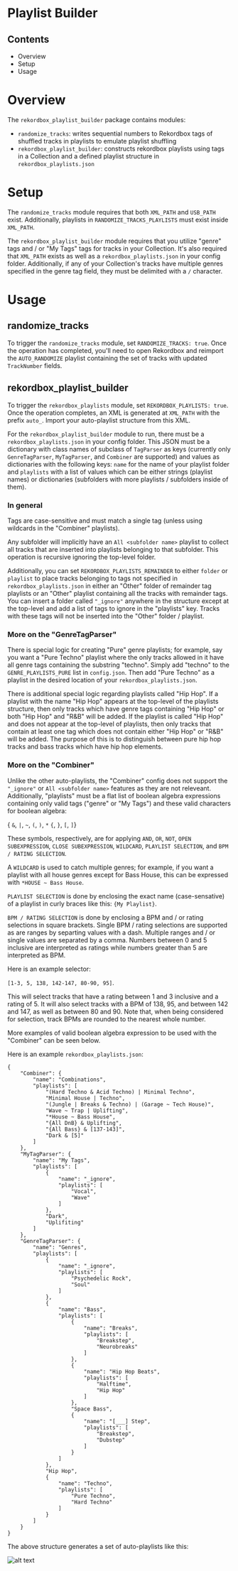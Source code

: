 # Playlist Builder

## Contents
* Overview
* Setup
* Usage

# Overview
The `rekordbox_playlist_builder` package contains modules:
* `randomize_tracks`: writes sequential numbers to Rekordbox tags of shuffled tracks in playlists to emulate playlist shuffling
* `rekordbox_playlist_builder`: constructs rekordbox playlists using tags in a Collection and a defined playlist structure in `rekordbox_playlists.json`

# Setup
The `randomize_tracks` module requires that both `XML_PATH` and `USB_PATH` exist. Additionally, playlists in `RANDOMIZE_TRACKS_PLAYLISTS` must exist inside `XML_PATH`.

The `rekordbox_playlist_builder` module requires that you utilize "genre" tags and / or "My Tags" tags for tracks in your Collection. It's also required that `XML_PATH` exists as well as a `rekordbox_playlists.json` in your config folder. Additionally, if any of your Collection's tracks have multiple genres specified in the genre tag field, they must be delimited with a `/` character.

# Usage

## randomize_tracks
To trigger the `randomize_tracks` module, set `RANDOMIZE_TRACKS: true`. Once the operation has completed, you'll need to open Rekordbox and reimport the `AUTO_RANDOMIZE` playlist containing the set of tracks with updated `TrackNumber` fields.

## rekordbox_playlist_builder 
To trigger the `rekordbox_playlists` module, set `REKORDBOX_PLAYLISTS: true`. Once the operation completes, an XML is generated at `XML_PATH` with the prefix `auto_`. Import your auto-playlist structure from this XML.

For the `rekordbox_playlist_builder` module to run, there must be a `rekordbox_playlists.json` in your config folder. This JSON must be a dictionary with class names of subclass of `TagParser` as keys (currently only `GenreTagParser`, `MyTagParser`, and `Combiner` are supported) and values as dictionaries with the following keys: `name` for the name of your playlist folder and `playlists` with a list of values which can be either strings (playlist names) or dictionaries (subfolders with more playlists / subfolders inside of them).

### In general
Tags are case-sensitive and must match a single tag (unless using wildcards in the "Combiner" playlists).

Any subfolder will implicitly have an `All <subfolder name>` playlist to collect all tracks that are inserted into playlists belonging to that subfolder. This operation is recursive ignoring the top-level folder.

Additionally, you can set `REKORDBOX_PLAYLISTS_REMAINDER` to either `folder` or `playlist` to place tracks belonging to tags not specified in `rekordbox_playlists.json` in either an "Other" folder of remainder tag playlists or an "Other" playlist containing all the tracks with remainder tags. You can insert a folder called `"_ignore"` anywhere in the structure except at the top-level and add a list of tags to ignore in the "playlists" key. Tracks with these tags will not be inserted into the "Other" folder / playlist.

### More on the "GenreTagParser"
There is special logic for creating "Pure" genre playlists; for example, say you want a "Pure Techno" playlist where the only tracks allowed in it have all genre tags containing the substring "techno". Simply add "techno" to the `GENRE_PLAYLISTS_PURE` list in `config.json`. Then add "Pure Techno" as a playlist in the desired location of your `rekordbox_playlists.json`.

There is additional special logic regarding playlists called "Hip Hop". If a playlist with the name "Hip Hop" appears at the top-level of the playlists structure, then only tracks which have genre tags containing "Hip Hop" or both "Hip Hop" and "R&B" will be added. If the playlist is called "Hip Hop" and does not appear at the top-level of playlists, then only tracks that contain at least one tag which does not contain either "Hip Hop" or "R&B" will be added. The purpose of this is to distinguish between pure hip hop tracks and bass tracks which have hip hop elements.

### More on the "Combiner"
Unlike the other auto-playlists, the "Combiner" config does not support the `"_ignore"` or `All <subfolder name>` features as they are not releveant. Additionally, "playlists" must be a flat list of boolean algebra expressions containing only valid tags ("genre" or "My Tags") and these valid characters for boolean algebra:

{ `&`, `|`, `~`, `(`, `)`, `*` `{`, `}`, `[`, `]`}

These symbols, respectively, are for applying `AND`, `OR`, `NOT`, `OPEN SUBEXPRESSION`, `CLOSE SUBEXPRESSION`, `WILDCARD`, `PLAYLIST SELECTION`, and `BPM / RATING SELECTION`.

A `WILDCARD` is used to catch multiple genres; for example, if you want a playlist with all house genres except for Bass House, this can be expressed with `*HOUSE ~ Bass House`.

`PLAYLIST SELECTION` is done by enclosing the exact name (case-sensative) of a playlist in curly braces like this: `{My Playlist}`.

`BPM / RATING SELECTION` is done by enclosing a BPM and / or rating selections in square brackets. Single BPM / rating selections are supported as are ranges by separting values with a dash. Multiple ranges and / or single values are separated by a comma. Numbers between 0 and 5 inclusive are interpreted as ratings while numbers greater than 5 are interpreted as BPM. 

Here is an example selector:

`[1-3, 5, 138, 142-147, 80-90, 95]`. 

This will select tracks that have a rating between 1 and 3 inclusive and a rating of 5. It will also select tracks with a BPM of 138, 95, and between 142 and 147, as well as between 80 and 90. Note that, when being considered for selection, track BPMs are rounded to the nearest whole number.

More examples of valid boolean algebra expression to be used with the "Combiner" can be seen below.


Here is an example `rekordbox_playlists.json`:
```
{
    "Combiner": {
        "name": "Combinations",
        "playlists": [
            "(Hard Techno & Acid Techno) | Minimal Techno",
            "Minimal House | Techno",
            "(Jungle | Breaks & Techno) | (Garage ~ Tech House)",
            "Wave ~ Trap | Uplifting",
            "*House ~ Bass House",
            "{All DnB} & Uplifting",
            "{All Bass} & [137-143]",
            "Dark & [5]"
        ]
    },
    "MyTagParser": {
        "name": "My Tags",
        "playlists": [
            {
                "name": "_ignore",
                "playlists": [
                    "Vocal",
                    "Wave"
                ]
            },
            "Dark",
            "Uplifiting"
        ]
    },
    "GenreTagParser": {
        "name": "Genres",
        "playlists": [
            {
                "name": "_ignore",
                "playlists": [
                    "Psychedelic Rock",
                    "Soul"
                ]
            },
            {
                "name": "Bass",
                "playlists": [
                    {
                        "name": "Breaks",
                        "playlists": [
                            "Breakstep",
                            "Neurobreaks"
                        ]
                    },
                    {
                        "name": "Hip Hop Beats",
                        "playlists": [
                            "Halftime",
                            "Hip Hop"
                        ]
                    },
                    "Space Bass",
                    {
                        "name": "[___] Step",
                        "playlists": [
                            "Breakstep",
                            "Dubstep"
                        ]
                    }
                ]
            },
            "Hip Hop",
            {
                "name": "Techno",
                "playlists": [
                    "Pure Techno",
                    "Hard Techno"
                ]
            }
        ]
    }
}
```
The above structure generates a set of auto-playlists like this:

![alt text](https://raw.githubusercontent.com/a-rich/DJ-Tools/2.3.0/images/Pioneer_Auto_Playlist.png "Automatic Genre Playlist")